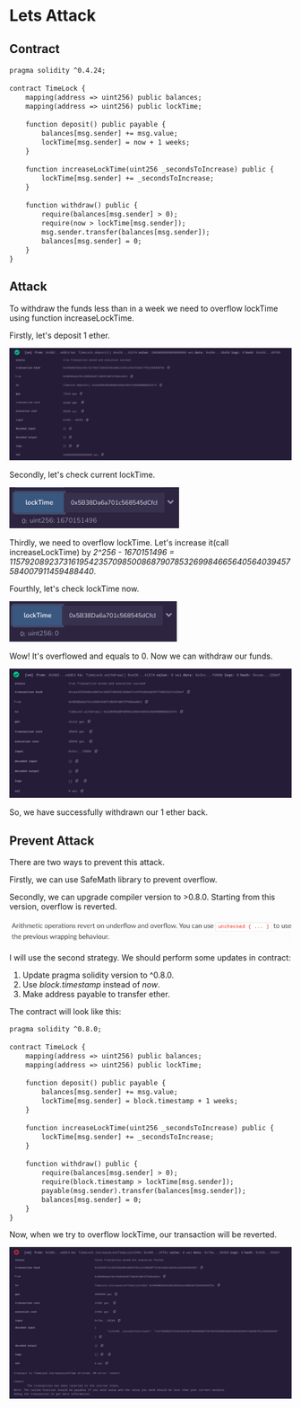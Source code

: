 # Lets Attack

## Contract

```solidity
pragma solidity ^0.4.24;

contract TimeLock {
    mapping(address => uint256) public balances;
    mapping(address => uint256) public lockTime;

    function deposit() public payable {
        balances[msg.sender] += msg.value;
        lockTime[msg.sender] = now + 1 weeks;
    }

    function increaseLockTime(uint256 _secondsToIncrease) public {
        lockTime[msg.sender] += _secondsToIncrease;
    }

    function withdraw() public {
        require(balances[msg.sender] > 0);
        require(now > lockTime[msg.sender]);
        msg.sender.transfer(balances[msg.sender]);
        balances[msg.sender] = 0;
    }
}
```

## Attack

To withdraw the funds less than in a week we need to overflow lockTime
using function increaseLockTime.

Firstly, let's deposit 1 ether.

![out](images/deposit.png)

Secondly, let's check current lockTime.

![out](images/check-time.png)

Thirdly, we need to overflow lockTime. Let's increase it(call increaseLockTime) by *2^256 - 1670151496 = 115792089237316195423570985008687907853269984665640564039457584007911459488440*.

Fourthly, let's check lockTime now.

![out](images/locktime-after.png)

Wow! It's overflowed and equals to 0. Now we can withdraw our funds.

![out](images/withdraw.png)

So, we have successfully withdrawn our 1 ether back.

## Prevent Attack

There are two ways to prevent this attack.

Firstly, we can use SafeMath library to prevent overflow.

Secondly, we can upgrade compiler version to >0.8.0.
Starting from this version, overflow is reverted.

![docs](images/docs.png)

I will use the second strategy. We should perform some updates in contract:

1. Update pragma solidity version to ^0.8.0.
2. Use *block.timestamp* instead of *now*.
3. Make address payable to transfer ether.

The contract will look like this:

```solidity
pragma solidity ^0.8.0;

contract TimeLock {
    mapping(address => uint256) public balances;
    mapping(address => uint256) public lockTime;

    function deposit() public payable {
        balances[msg.sender] += msg.value;
        lockTime[msg.sender] = block.timestamp + 1 weeks;
    }

    function increaseLockTime(uint256 _secondsToIncrease) public {
        lockTime[msg.sender] += _secondsToIncrease;
    }

    function withdraw() public {
        require(balances[msg.sender] > 0);
        require(block.timestamp > lockTime[msg.sender]);
        payable(msg.sender).transfer(balances[msg.sender]);
        balances[msg.sender] = 0;
    }
}
```

Now, when we try to overflow lockTime, our transaction will be reverted.

![out](images/revert.png)

